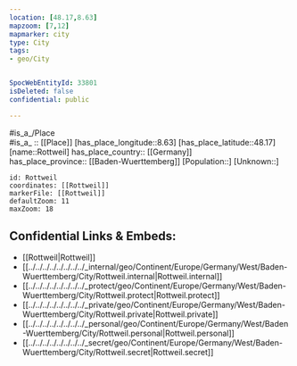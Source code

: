 ```yaml
---
location: [48.17,8.63] 
mapzoom: [7,12] 
mapmarker: city 
type: City
tags:
- geo/City


SpocWebEntityId: 33801
isDeleted: false
confidential: public

---
```

#is_a_/Place  
#is_a_ :: [[Place]] 
[has_place_longitude::8.63] 
[has_place_latitude::48.17] 
[name::Rottweil] 
has_place_country:: [[Germany]]  
has_place_province:: [[Baden-Wuerttemberg]] 
[Population::] 
[Unknown::] 


```leaflet
id: Rottweil
coordinates: [[Rottweil]] 
markerFile: [[Rottweil]] 
defaultZoom: 11 
maxZoom: 18
```


## Confidential Links & Embeds: 
- [[Rottweil|Rottweil]]  
- [[../../../../../../../../_internal/geo/Continent/Europe/Germany/West/Baden-Wuerttemberg/City/Rottweil.internal|Rottweil.internal]] 
- [[../../../../../../../../_protect/geo/Continent/Europe/Germany/West/Baden-Wuerttemberg/City/Rottweil.protect|Rottweil.protect]] 
- [[../../../../../../../../_private/geo/Continent/Europe/Germany/West/Baden-Wuerttemberg/City/Rottweil.private|Rottweil.private]] 
- [[../../../../../../../../_personal/geo/Continent/Europe/Germany/West/Baden-Wuerttemberg/City/Rottweil.personal|Rottweil.personal]] 
- [[../../../../../../../../_secret/geo/Continent/Europe/Germany/West/Baden-Wuerttemberg/City/Rottweil.secret|Rottweil.secret]] 
